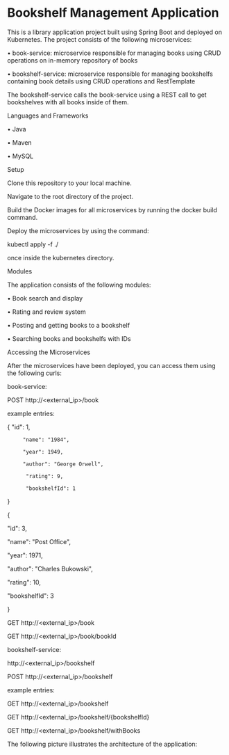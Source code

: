 <h1>Bookshelf Management Application</h1>

This is a library application project built using Spring Boot and deployed on Kubernetes. The project consists of the following microservices:

•	book-service: microservice responsible for managing books using CRUD operations on in-memory repository of books

•	bookshelf-service: microservice responsible for managing bookshelfs containing book details using CRUD operations and RestTemplate

The bookshelf-service calls the book-service using a REST call to get bookshelves with all books inside of them.

 
Languages and Frameworks

•	Java

•	Maven

•	MySQL

Setup


Clone this repository to your local machine.

Navigate to the root directory of the project.

Build the Docker images for all microservices by running the docker build command.

Deploy the microservices by using the command:

kubectl apply -f ./

once inside the kubernetes directory.

Modules


The application consists of the following modules:

•	Book search and display

•	Rating and review system

•	Posting and getting books to a bookshelf

•	Searching books and bookshelfs with IDs

Accessing the Microservices


After the microservices have been deployed, you can access them using the following curls:

book-service:

POST http://<external_ip>/book

example entries:

{
        "id": 1,
        
         "name": "1984",
         
         "year": 1949,
         
         "author": "George Orwell",
         
          "rating": 9,
         
          "bookshelfId": 1
}

{

"id": 3,

"name": "Post Office",

"year": 1971,

"author": "Charles Bukowski",

"rating": 10,

"bookshelfId": 3

}

GET http://<external_ip>/book

GET http://<external_ip>/book/bookId

bookshelf-service:

http://<external_ip>/bookshelf

POST http://<external_ip>/bookshelf

example entries:

GET http://<external_ip>/bookshelf

GET http://<external_ip>/bookshelf/{bookshelfId}

GET http://<external_ip>/bookshelf/withBooks




The following picture illustrates the architecture of the application:
